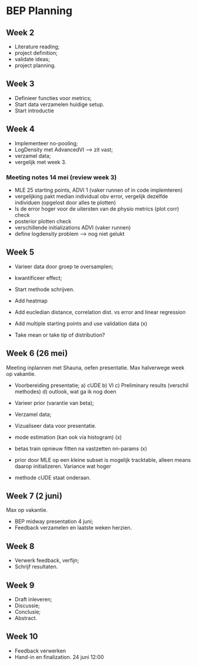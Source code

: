 # BEP Planning

## Week 2

- Literature reading;
- project definition;
- validate ideas;
- project planning.

## Week 3

- Definieer functies voor metrics;
- Start data verzamelen huidige setup.
- Start introductie

## Week 4

- Implementeer no-pooling;
- LogDensity met AdvancedVI --> zit vast;
- verzamel data;
- vergelijk met week 3.

### Meeting notes 14 mei (review week 3)

- MLE 25 starting points, ADVI 1 (vaker runnen of in code implemteren)
- vergelijking pakt median individual obv error, vergelijk dezelfde individuen (opgelost door alles te plotten)
- Is de error hoger voor de uitersten van de physio metrics (plot corr) check
- posterior plotten check
- verschillende initializations ADVI (vaker runnen)
- define logdensity problem --> nog niet gelukt

## Week 5

- Varieer data door groep te oversamplen;
- kwantificeer effect;
- Start methode schrijven.

- Add heatmap
- Add eucledian distance, correlation dist. vs error and linear regression
- Add multiple starting points and use validation data (x)
- Take mean or take tip of distribution?

## Week 6 (26 mei)

Meeting inplannen met Shauna, oefen presentatie.
Max halverwege week op vakantie.

- Voorbereiding presentatie;
    a) cUDE
    b) VI
    c) Preliminary results (verschil methodes)
    d) outlook, wat ga ik nog doen
- Varieer prior (varantie van beta);
- Verzamel data;
- Vizualiseer data voor presentatie.

- mode estimation (kan ook via histogram) (x)
- betas train opnieuw fitten na vastzetten nn-params (x)
- prior door MLE op een kleine subset is mogelijk tracktable, alleen means daarop initializeren. Variance wat hoger
- methode cUDE staat onderaan.

## Week 7 (2 juni)

Max op vakantie.

- BEP midway presentation 4 juni;
- Feedback verzamelen en laatste weken herzien.

## Week 8

- Verwerk feedback, verfijn;
- Schrijf resultaten.

## Week 9

- Draft inleveren;
- Discussie;
- Conclusie;
- Abstract.

## Week 10

- Feedback verwerken
- Hand-in en finalization. 24 juni 12:00
